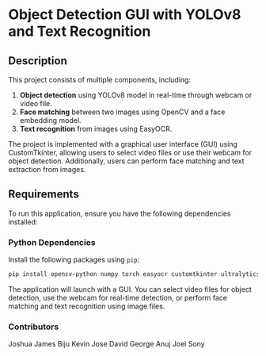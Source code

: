 # Object Detection GUI with YOLOv8 and Text Recognition

## Description
This project consists of multiple components, including:
1. **Object detection** using YOLOv8 model in real-time through webcam or video file.
2. **Face matching** between two images using OpenCV and a face embedding model.
3. **Text recognition** from images using EasyOCR.

The project is implemented with a graphical user interface (GUI) using CustomTkinter, allowing users to select video files or use their webcam for object detection. Additionally, users can perform face matching and text extraction from images.

## Requirements
To run this application, ensure you have the following dependencies installed:

### Python Dependencies
Install the following packages using `pip`:
```bash
pip install opencv-python numpy torch easyocr customtkinter ultralytics
```

The application will launch with a GUI. You can select video files for object detection, use the webcam for real-time detection, or perform face matching and text recognition using image files.

### Contributors
Joshua James Biju
Kevin Jose
David George Anuj
Joel Sony
